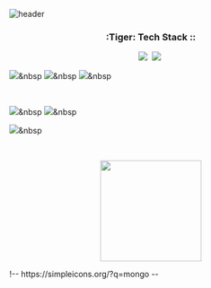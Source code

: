 ![header](https://capsule-render.vercel.app/api?type=waving&color=gradient&height=300&section=header&text=Hyunsu%20Bae&fontSize=90)


<h3 align="center">:Tiger: Tech Stack ::</h3> <p align="center">
<!-- <img src="https://img.shields.io/badge/Javascript-ffb13b?style=flat-square&logo=javascript&logoColor=white"/></a>&nbsp -->
<img src="https://img.shields.io/badge/NASA-E03C31?style=flat-square&logo=NASA&logoColor=white"/></a>&nbsp
<img src="https://img.shields.io/badge/Samsung-1428A0?style=flat-square&logo=NASA&logoColor=white"/></a>&nbsp

<img src="https://img.shields.io/badge/Python-3776AB?style=flat-square&logo=NASA&logoColor=white"/></a>&nbsp
<img src="https://img.shields.io/badge/TensorFlow-FF6F00?style=flat-square&logo=NASA&logoColor=white"/></a>&nbsp
<img src="https://img.shields.io/badge/Pytorch-EE4C2C?style=flat-square&logo=NASA&logoColor=white"/></a>&nbsp

<!-- <br> -->
<!-- <img src="https://img.shields.io/badge/React-61DAFB?style=flat-square&logo=react&logoColor=white"/></a>&nbsp -->
<!-- <img src="https://img.shields.io/badge/React Hook-EC5990?style=flat-square&logo=reacthookform&logoColor=white"/></a>&nbsp
<img src="https://img.shields.io/badge/Spring Boot-6DB33F?style=flat-square&logo=springboot&logoColor=white"/></a>&nbsp -->
<br>


<img src="https://img.shields.io/badge/sass-CC6699?style=flat-square&logo=sass&logoColor=white"/></a>&nbsp
<img src="https://img.shields.io/badge/styledcomponents-DB7093?style=flat-square&logo=styledcomponents&logoColor=white"/></a>&nbsp
<!-- <img src="https://img.shields.io/badge/Git-F05032?style=flat-square&logo=git&logoColor=white"/></a>&nbsp
<img src="https://img.shields.io/badge/GitHub-181717?style=flat-square&logo=github&logoColor=white"/></a>&nbsp
<br> -->
<img src="https://img.shields.io/badge/oracle-F80000?style=flat-square&logo=oracle&logoColor=white"/></a>&nbsp
<!-- <img src="https://img.shields.io/badge/postman-FF6C37?style=flat-square&logo=postman&logoColor=white"/></a>&nbsp
<img src="https://img.shields.io/badge/mongoDB-47A248?style=flat-square&logo=mongodb&logoColor=white"/></a>&nbsp -->

</p>
 <br> <p align="center">
<a href="https://github.com/Baehyunsu20"><img align="center" style="height:180px" src="https://github-readme-stats.vercel.app/api/top-langs/?username=Baehyunsu20&layout=compact&theme=nord&hide_border=true" /></a>
<!-- <a href="https://github.com/elsa-kim"><img align="center" style="height:180px" src="https://github-readme-stats.vercel.app/api?username=elsa-kim&show_icons=true&include_all_commits=true&theme=nord&hide_border=true" alt="SOKURI's github stats" /></a> -->
</p>
!--
https://simpleicons.org/?q=mongo
--